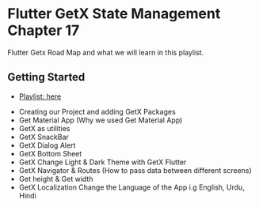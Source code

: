 # Flutter GetX State Management Chapter 17

Flutter Getx Road Map and what we will learn in this playlist.

## Getting Started

- [Playlist: here](https://www.youtube.com/watch?v=0Peij4Wr21A)

* Creating our Project and adding GetX Packages
* Get Material App (Why we used Get Material App)
* GetX as utilities
* GetX SnackBar
* GetX Dialog Alert
* GetX Bottom Sheet
* GetX Change Light & Dark Theme with GetX Flutter
* GetX Navigator & Routes (How to pass data between different screens)
* Get height & Get width
* GetX Localization Change the Language of the App i.g English, Urdu, Hindi
